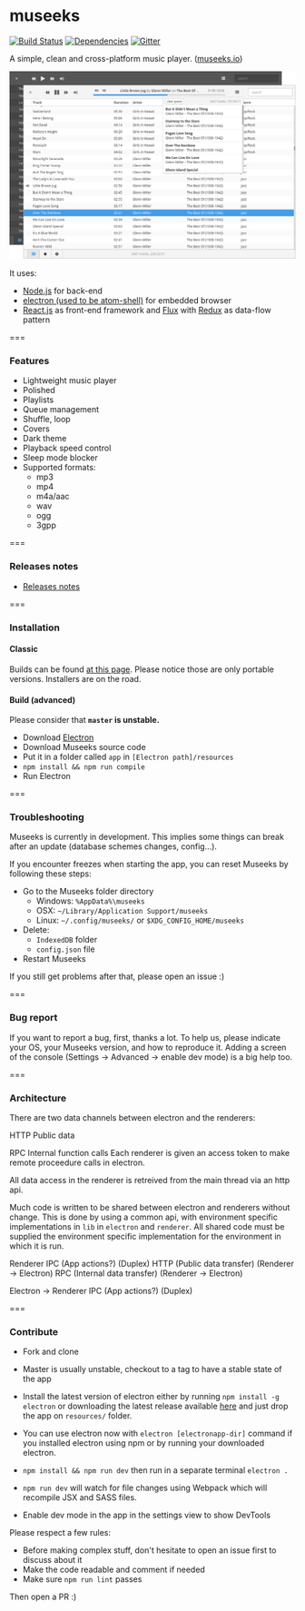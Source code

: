 # museeks

[![Build Status](https://travis-ci.org/KeitIG/museeks.svg?branch=master)](https://travis-ci.org/KeitIG/museeks)
[![Dependencies](https://david-dm.org/KeitIG/museeks.svg)](https://github.com/KeitIG/museeks)
[![Gitter](https://badges.gitter.im/KeitIG/museeks.svg)](https://gitter.im/KeitIG/museeks?utm_source=badge&utm_medium=badge&utm_campaign=pr-badge)

A simple, clean and cross-platform music player. ([museeks.io](http://museeks.io))

![Screenshot](screenshot.png)

It uses:
* [Node.js](https://nodejs.org/en/) for back-end
* [electron (used to be atom-shell)](https://github.com/atom/electron/) for embedded browser
* [React.js](https://facebook.github.io/react/) as front-end framework and [Flux](https://facebook.github.io/flux/) with  [Redux](http://redux.js.org/) as data-flow pattern

===

### Features

- Lightweight music player
- Polished
- Playlists
- Queue management
- Shuffle, loop
- Covers
- Dark theme
- Playback speed control
- Sleep mode blocker
- Supported formats:
    - mp3
    - mp4
    - m4a/aac
    - wav
    - ogg
    - 3gpp

===

### Releases notes

- [Releases notes](https://github.com/KeitIG/museeks/releases)

===

### Installation

#### Classic

Builds can be found [at this page](https://github.com/KeitIG/museeks/releases). Please notice those are only portable versions. Installers are on the road.

#### Build (advanced)

Please consider that **`master` is unstable.**

- Download [Electron](https://github.com/atom/electron/releases)
- Download Museeks source code
- Put it in a folder called `app` in `[Electron path]/resources`
- `npm install && npm run compile`
- Run Electron

===

### Troubleshooting

Museeks is currently in development. This implies some things can break after an update (database schemes changes, config...).

If you encounter freezes when starting the app, you can reset Museeks by following these steps:

- Go to the Museeks folder directory
    - Windows: `%AppData%\museeks`
    - OSX: `~/Library/Application Support/museeks`
    - Linux: `~/.config/museeks/` or `$XDG_CONFIG_HOME/museeks`
- Delete:
    - `IndexedDB` folder
    - `config.json` file
- Restart Museeks

If you still get problems after that, please open an issue :)

===

### Bug report

If you want to report a bug, first, thanks a lot. To help us, please indicate your OS, your Museeks version, and how to reproduce it. Adding a screen of the console (Settings -> Advanced -> enable dev mode) is a big help too.

===

### Architecture

There are two data channels between electron and the renderers:

HTTP
Public data

RPC
Internal function calls
Each renderer is given an access token to make remote proceedure calls in electron.



All data access in the renderer is retreived from the main thread via an http api.

Much code is written to be shared between electron and renderers without change. This is done by using a common api, with environment specific implementations in `lib` in `electron` and `renderer`. All shared code must be supplied the environment specific implementation for the environment in which it is run.

Renderer
IPC (App actions?) (Duplex)
HTTP (Public data transfer) (Renderer -> Electron)
RPC (Internal data transfer) (Renderer -> Electron)

Electron -> Renderer
IPC (App actions?) (Duplex)

===

### Contribute

- Fork and clone
- Master is usually unstable, checkout to a tag to have a stable state of the app

- Install the latest version of electron either by running `npm install -g electron` or downloading the latest release available [here](https://github.com/electron/electron/releases) and just drop the app on `resources/` folder.
- You can use electron now with `electron [electronapp-dir]` command if you installed electron using npm or by running your downloaded electron.

- `npm install && npm run dev` then run in a separate terminal `electron .`
- `npm run dev` will watch for file changes using Webpack which will recompile JSX and SASS files.

- Enable dev mode in the app in the settings view to show DevTools

Please respect a few rules:

- Before making complex stuff, don't hesitate to open an issue first to discuss about it
- Make the code readable and comment if needed
- Make sure `npm run lint` passes

Then open a PR :)
